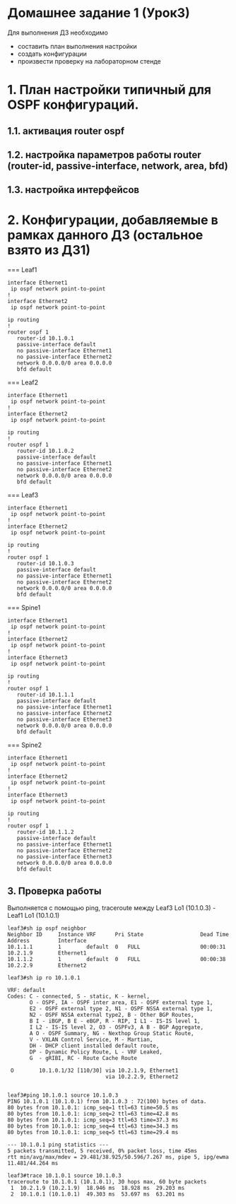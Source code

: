 # Домашнее задание 1 (Урок3)

Для выполнения ДЗ необходимо
- составить план выполнения настройки
- создать конфигурации
- произвести проверку на лабораторном стенде


# 1. План настройки типичный для OSPF конфигураций.

## 1.1. активация router ospf
## 1.2. настройка параметров работы router (router-id, passive-interface, network, area, bfd)
## 1.3. настройка интерфейсов

# 2. Конфигурации, добавляемые в рамках данного ДЗ (остальное взято из ДЗ1)

=== Leaf1

```
interface Ethernet1
 ip ospf network point-to-point
!
interface Ethernet2
 ip ospf network point-to-point

ip routing
!
router ospf 1
   router-id 10.1.0.1
   passive-interface default
   no passive-interface Ethernet1
   no passive-interface Ethernet2
   network 0.0.0.0/0 area 0.0.0.0
   bfd default
```

=== Leaf2

```
interface Ethernet1
 ip ospf network point-to-point
!
interface Ethernet2
 ip ospf network point-to-point

ip routing
!
router ospf 1
   router-id 10.1.0.2
   passive-interface default
   no passive-interface Ethernet1
   no passive-interface Ethernet2
   network 0.0.0.0/0 area 0.0.0.0
   bfd default
```

=== Leaf3

```
interface Ethernet1
 ip ospf network point-to-point
!
interface Ethernet2
 ip ospf network point-to-point

ip routing
!
router ospf 1
   router-id 10.1.0.3
   passive-interface default
   no passive-interface Ethernet1
   no passive-interface Ethernet2
   network 0.0.0.0/0 area 0.0.0.0
   bfd default
```

=== Spine1

```
interface Ethernet1
 ip ospf network point-to-point
!
interface Ethernet2
 ip ospf network point-to-point
!
interface Ethernet3
 ip ospf network point-to-point

ip routing
!
router ospf 1
   router-id 10.1.1.1
   passive-interface default
   no passive-interface Ethernet1
   no passive-interface Ethernet2
   no passive-interface Ethernet3
   network 0.0.0.0/0 area 0.0.0.0
   bfd default
```

=== Spine2

```
interface Ethernet1
 ip ospf network point-to-point
!
interface Ethernet2
 ip ospf network point-to-point
!
interface Ethernet3
 ip ospf network point-to-point

ip routing
!
router ospf 1
   router-id 10.1.1.2
   passive-interface default
   no passive-interface Ethernet1
   no passive-interface Ethernet2
   no passive-interface Ethernet3
   network 0.0.0.0/0 area 0.0.0.0
   bfd default
```

## 3. Проверка работы

Выполняется с помощью ping, traceroute между Leaf3 Lo1 (10.1.0.3) - Leaf1 Lo1 (10.1.0.1)

~~~
leaf3#sh ip ospf neighbor
Neighbor ID     Instance VRF      Pri State                  Dead Time   Address         Interface
10.1.1.1        1        default  0   FULL                   00:00:31    10.2.1.9        Ethernet1
10.1.1.2        1        default  0   FULL                   00:00:38    10.2.2.9        Ethernet2

leaf3#sh ip ro 10.1.0.1

VRF: default
Codes: C - connected, S - static, K - kernel,
       O - OSPF, IA - OSPF inter area, E1 - OSPF external type 1,
       E2 - OSPF external type 2, N1 - OSPF NSSA external type 1,
       N2 - OSPF NSSA external type2, B - Other BGP Routes,
       B I - iBGP, B E - eBGP, R - RIP, I L1 - IS-IS level 1,
       I L2 - IS-IS level 2, O3 - OSPFv3, A B - BGP Aggregate,
       A O - OSPF Summary, NG - Nexthop Group Static Route,
       V - VXLAN Control Service, M - Martian,
       DH - DHCP client installed default route,
       DP - Dynamic Policy Route, L - VRF Leaked,
       G  - gRIBI, RC - Route Cache Route

 O        10.1.0.1/32 [110/30] via 10.2.1.9, Ethernet1
                               via 10.2.2.9, Ethernet2


leaf3#ping 10.1.0.1 source 10.1.0.3
PING 10.1.0.1 (10.1.0.1) from 10.1.0.3 : 72(100) bytes of data.
80 bytes from 10.1.0.1: icmp_seq=1 ttl=63 time=50.5 ms
80 bytes from 10.1.0.1: icmp_seq=2 ttl=63 time=42.8 ms
80 bytes from 10.1.0.1: icmp_seq=3 ttl=63 time=37.3 ms
80 bytes from 10.1.0.1: icmp_seq=4 ttl=63 time=34.3 ms
80 bytes from 10.1.0.1: icmp_seq=5 ttl=63 time=29.4 ms

--- 10.1.0.1 ping statistics ---
5 packets transmitted, 5 received, 0% packet loss, time 45ms
rtt min/avg/max/mdev = 29.481/38.925/50.596/7.267 ms, pipe 5, ipg/ewma 11.481/44.264 ms

leaf3#trace 10.1.0.1 source 10.1.0.3
traceroute to 10.1.0.1 (10.1.0.1), 30 hops max, 60 byte packets
 1  10.2.1.9 (10.2.1.9)  18.946 ms  18.928 ms  29.203 ms
 2  10.1.0.1 (10.1.0.1)  49.303 ms  53.697 ms  63.201 ms
~~~
